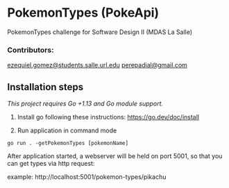 # PokemonTypes (PokeApi)

PokemonTypes challenge for Software Design II (MDAS La Salle)

### Contributors:

ezequiel.gomez@students.salle.url.edu
perepadial@gmail.com

## Installation steps

_This project requires Go +1.13 and Go module support._

1. Install go following these instructions:
   https://go.dev/doc/install

2. Run application in command mode

```
go run . -getPokemonTypes [pokemonName]
```

After application started, a webserver will be held on port 5001, so that you can get types via http request:

example: http://localhost:5001/pokemon-types/pikachu
